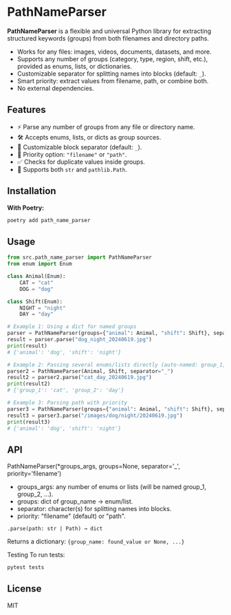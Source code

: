 # PathNameParser

**PathNameParser** is a flexible and universal Python library for extracting structured keywords (groups) from both filenames and directory paths.

- Works for any files: images, videos, documents, datasets, and more.
- Supports any number of groups (category, type, region, shift, etc.), provided as enums, lists, or dictionaries.
- Customizable separator for splitting names into blocks (default: `_`).
- Smart priority: extract values from filename, path, or combine both.
- No external dependencies.

## Features

- ⚡️ Parse any number of groups from any file or directory name.
- 🛠️ Accepts enums, lists, or dicts as group sources.
- 🔧 Customizable block separator (default: `_`).
- 🎯 Priority option: `"filename"` or `"path"`.
- ✅ Checks for duplicate values inside groups.
- 🔗 Supports both `str` and `pathlib.Path`.

## Installation

**With Poetry:**
```bash
poetry add path_name_parser
```

## Usage

```python
from src.path_name_parser import PathNameParser
from enum import Enum

class Animal(Enum):
    CAT = "cat"
    DOG = "dog"

class Shift(Enum):
    NIGHT = "night"
    DAY = "day"

# Example 1: Using a dict for named groups
parser = PathNameParser(groups={"animal": Animal, "shift": Shift}, separator="_")
result = parser.parse("dog_night_20240619.jpg")
print(result)
# {'animal': 'dog', 'shift': 'night'}

# Example 2: Passing several enums/lists directly (auto-named: group_1, group_2, ...)
parser2 = PathNameParser(Animal, Shift, separator="_")
result2 = parser2.parse("cat_day_20240619.jpg")
print(result2)
# {'group_1': 'cat', 'group_2': 'day'}

# Example 3: Parsing path with priority
parser3 = PathNameParser(groups={"animal": Animal, "shift": Shift}, separator="_", priority="path")
result3 = parser3.parse("/images/dog/night/20240619.jpg")
print(result3)
# {'animal': 'dog', 'shift': 'night'}
```

## API
PathNameParser(*groups_args, groups=None, separator='_', priority='filename')
* groups_args: any number of enums or lists (will be named group_1, group_2, ...).
* groups: dict of group_name → enum/list.
* separator: character(s) for splitting names into blocks.
* priority: "filename" (default) or "path".

`.parse(path: str | Path) → dict`

Returns a dictionary:
`{group_name: found_value or None, ...}`

Testing
To run tests:
```bash
pytest tests
```

## License
MIT
